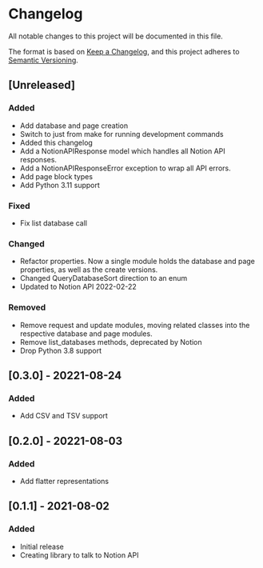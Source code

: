 # Changelog
All notable changes to this project will be documented in this file.

The format is based on [Keep a Changelog](https://keepachangelog.com/en/1.1.0/),
and this project adheres to [Semantic Versioning](https://semver.org/spec/v2.0.0.html).

## [Unreleased]
### Added
- Add database and page creation
- Switch to just from make for running development commands
- Added this changelog
- Add a NotionAPIResponse model which handles all Notion API responses.
- Add a NotionAPIResponseError exception to wrap all API errors.
- Add page block types
- Add Python 3.11 support

### Fixed
- Fix list database call

### Changed
- Refactor properties. Now a single module holds the database and page properties, as well as the create versions.
- Changed QueryDatabaseSort direction to an enum
- Updated to Notion API 2022-02-22

### Removed
- Remove request and update modules, moving related classes into the respective database and page modules.
- Remove list_databases methods, deprecated by Notion
- Drop Python 3.8 support

## [0.3.0] - 20221-08-24
### Added
- Add CSV and TSV support

## [0.2.0] - 20221-08-03
### Added
- Add flatter representations

## [0.1.1] - 2021-08-02
### Added
- Initial release
- Creating library to talk to Notion API
